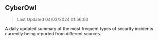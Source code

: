 ## CyberOwl 
> Last Updated 04/03/2024 01:56:03 


A daily updated summary of the most frequent types of security incidents currently being reported from different sources.

